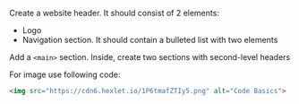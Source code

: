 
Create a website header. It should consist of 2 elements:

  * Logo
  * Navigation section. It should contain a bulleted list with two elements

Add a `<main>` section. Inside, create two sections with second-level headers

For image use following code:

```html
<img src="https://cdn6.hexlet.io/1P6tmafZTIy5.png" alt="Code Basics">
```
